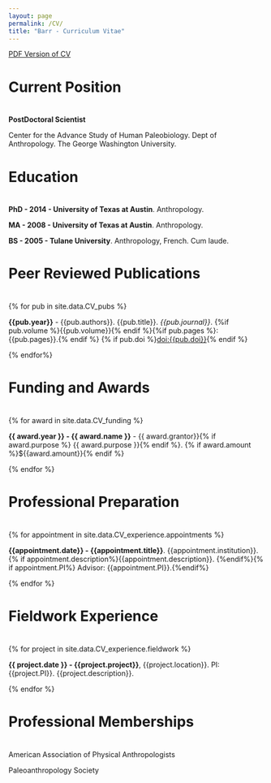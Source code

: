 ```yaml
---
layout: page
permalink: /CV/
title: "Barr - Curriculum Vitae"
---
```


<a href="{{site.baseurl}}/assets/CV/WAB_CV.pdf">PDF Version of CV</a>

<span id="CV-Content-To-Extract">

<h1 style="padding-bottom:20px;">Current Position</h1>

**PostDoctoral Scientist**

Center for the Advance Study of Human Paleobiology. Dept of Anthropology. The George Washington University. 

<h1 style="padding-bottom:20px;">Education</h1>

**PhD - 2014 - University of Texas at Austin**. Anthropology.

**MA - 2008 - University of Texas at Austin**. Anthropology. 

**BS - 2005 - Tulane University**. Anthropology, French. Cum laude.

<h1 style="padding-bottom:20px;">Peer Reviewed Publications</h1>

{% for pub in site.data.CV_pubs %}

**{{pub.year}}** - {{pub.authors}}. {{pub.title}}. *{{pub.journal}}*. {%if pub.volume %}{{pub.volume}}{% endif %}{%if pub.pages %}:{{pub.pages}}.{% endif %} {% if pub.doi %}[doi:{{pub.doi}}](http://dx.doi.org/{{pub.doi}}){% endif %}

{% endfor%}

<h1 style="padding-bottom:20px;">Funding and Awards</h1>

{% for award in site.data.CV_funding %}

**{{ award.year }} - {{ award.name }}** - {{ award.grantor}}{% if award.purpose %} {{ award.purpose }}{% endif %}. {% if award.amount %}${{award.amount}}{% endif %}

{% endfor %}

<h1 style="padding-bottom:20px;">Professional Preparation</h1>

{% for appointment in site.data.CV_experience.appointments %}

**{{appointment.date}} - {{appointment.title}}**. {{appointment.institution}}. {% if appointment.description%}{{appointment.description}}. {%endif%}{% if appointment.PI%} Advisor: {{appointment.PI}}.{%endif%}

{% endfor %}

<h1 style="padding-bottom:20px;">Fieldwork Experience</h1>

{% for project in site.data.CV_experience.fieldwork %}

**{{ project.date }} - {{project.project}}**, {{project.location}}. PI: {{project.PI}}. {{project.description}}.

{% endfor %}

<h1 style="padding-bottom:20px;">Professional Memberships</h1>

American Association of Physical Anthropologists

Paleoanthropology Society

</span>